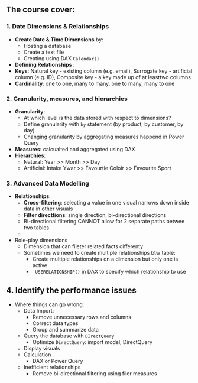 ## The course cover:
### 1. Date Dimensions & Relationships 
- **Create Date & Time Dimensions** by:
  - Hosting a database
  - Create a text file
  - Creating using DAX ``Calendar()``
-  **Defining Relationships** :
  - **Keys**: Natural key - existing column (e.g. email), Surrogate key - artificial column (e.g. ID), Composite key - a key made up of at leasttwo columns
  - **Cardinality**: one to one, many to many, one to many, many to one
 ### 2. Granularity, measures, and hierarchies
 - **Granularity**:
   - At which level is the data stored with respect to dimensions?
   - Define granularity with ``by`` statement (by product, by customer, by day)
   - Changing granularity by aggregating measures happend in Power Query
 - **Measures**: calcualted and aggregated using DAX
 - **Hierarchies**:
   - Natural: Year >> Month >> Day
   - Artificial: Intake Ywar >> Favourtie Coloir >> Favourite Sport

### 3. Advanced Data Modelling
- **Relationships**:
  - **Cross-filtering**: selecting a value in one visual narrows down inside data in other visuals
  - **Filter directtions**: single direction, bi-directional directions
  - Bi-directional filtering CANNOT allow for 2 separate paths betwee two tables 
  - 
- Role-play dimensions
  - Dimension that can fileter related facts differenty
  - Sometimes we need to create multiple relationships btw table:
    -  Create multiple relationships on a dimension but only one is active
    -  `` USERELATIONSHIP()`` in DAX to specify which relationship to use

## 4. Identify the performance issues 
- Where things can go wrong:
  - Data Import:
    - Remove unnecessary rows and columns
    - Correct data types
    - Group and summarize data 
  - Query the database with ``DIrectQuery``
    - Optimize ``DirectQuery``: import model, DirectQuery
  - Display visuals
  - Calculation
    - DAX or Power Query 
  - Inefficient relationships
    - Remove bi-directional filtering using filer measures
   
